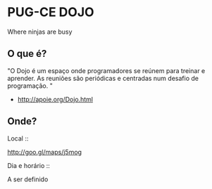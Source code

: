 PUG-CE DOJO
===========

Where ninjas are busy

O que é?
--------

"O Dojo é um espaço onde programadores se reúnem para treinar e aprender. As
reuniões são periódicas e centradas num desafio de programação. "

+ http://apoie.org/Dojo.html

Onde?
-----

Local ::

http://goo.gl/maps/j5mog

Dia e horário ::

A ser definido
